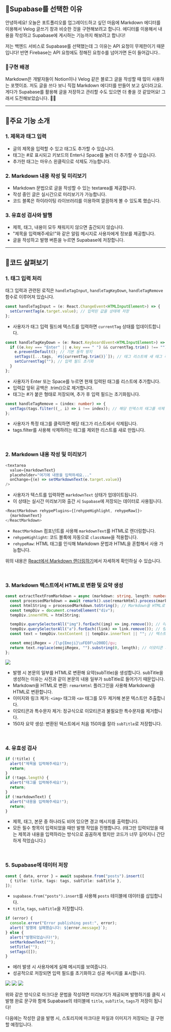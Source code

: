## 🦮Supabase를 선택한 이유

안녕하세요! 오늘은 포트폴리오를 업그레이드하고 싶던 마음에 Markdown 에디터를 이용해서 Velog 글쓰기 창과 비슷한 것을 구현해보려고 합니다. 에디터를 이용해서 내용을 작성하고 Supabase에 게시하는 기능까지 해보려고 합니다!

저는 백엔드 서비스로 Supabase를 선택했는데 그 이유는 API 요청이 무제한이기 때문입니다! 반면 Firebase는 API 요청에도 정해진 요청수를 넘어가면 돈이 들어갑니다..

### 🦄구현 배경
Markdown은 개발자들이 Notion이나 Velog 같은 블로그 글을 작성할 때 많이 사용하는 포맷이죠. 저도 글을 쓰다 보니 직접 Markdown 에디터를 만들어 보고 싶더라고요. 게다가 Supabase를 활용해 글을 저장하고 관리할 수도 있으면 더 좋을 것 같았어요! 그래서 도전해보았습니다. 🎉🎉

***

## 🦮주요 기능 소개

### 1. 제목과 태그 입력
* 글의 제목을 입력할 수 있고 태그도 추가할 수 있습니다.
* 태그는 #로 표시되고 키보드의 Enter나 Space를 눌러 더 추가할 수 있습니다.
* 추가한 태그는 마우스 왼클릭으로 삭제도 가능합니다.

### 2. Markdown 내용 작성 및 미리보기
* Markdown 문법으로 글을 작성할 수 있는 textarea를 제공합니다.
* 작성 중인 글은 실시간으로 미리보기가 가능합니다.
* 코드 블록은 하이라이팅 라이브러리를 이용하여 깔끔하게 볼 수 있도록 했습니다.

### 3. 유효성 검사와 발행
* 제목, 태그, 내용이 모두 채워지지 않으면 출간되지 않습니다.
* "제목을 입력해주세요!"와 같은 알림 메시지로 사용자에게 정보를 제공합니다.
* 글을 작성하고 발행 버튼을 누르면 Supabase에 저장합니다.

***

## 🦮코드 살펴보기

### 1. 태그 입력 처리
태그 입력과 관련된 로직은 `handleTagInput`, `handleTagKeyDown`, `handleTagRemove` 함수로 이루어져 있습니다.


```typescript
const handleTagInput = (e: React.ChangeEvent<HTMLInputElement>) => {
  setCurrentTag(e.target.value); // 입력된 값을 상태에 저장
};
```

* 사용자가 태그 입력 필드에 텍스트를 입력하면 `currentTag` 상태를 업데이트합니다.

```typescript
const handleTagKeyDown = (e: React.KeyboardEvent<HTMLInputElement>) => {
  if ((e.key === "Enter" || e.key === " ") && currentTag.trim() !== "") {
    e.preventDefault(); // 기본 동작 방지
    setTags([...tags, `#${currentTag.trim()}`]); // 태그 리스트에 새 태그 추가
    setCurrentTag(""); // 입력 필드 초기화
  }
};
```
* 사용자가 Enter 또는 Space를 누르면 현재 입력된 태그를 리스트에 추가합니다.
* 입력값 앞뒤 공백은 .trim()으로 제거합니다.
* 태그는 #가 붙은 형태로 저장되며, 추가 후 입력 필드는 초기화됩니다.

```typescript
const handleTagRemove = (index: number) => {
  setTags(tags.filter((_, i) => i !== index)); // 해당 인덱스의 태그를 삭제
};
```

* 사용자가 특정 태그를 클릭하면 해당 태그가 리스트에서 삭제됩니다.
* tags.filter를 사용해 삭제하려는 태그를 제외한 리스트를 새로 만듭니다.

<br/>

### 2. Markdown 내용 작성 및 미리보기

```typescript
<textarea
  value={markdownText}
  placeholder="여기에 내용을 입력하세요..."
  onChange={(e) => setMarkdownText(e.target.value)}
/>
```

* 사용자가 텍스트를 입력하면 `markdownText` 상태가 업데이트됩니다.
* 이 상태는 실시간 미리보기와 출간 시 `Supabase`에 저장되는 데이터로 사용됩니다.

```typescript
<ReactMarkdown rehypePlugins={[rehypeHighlight, rehypeRaw]}>
  {markdownText}
</ReactMarkdown>
```

* `ReactMarkdown` 컴포넌트를 사용해 `markdownText`를 HTML로 렌더링합니다.
* `rehypeHighlight`: 코드 블록에 자동으로 `className`을 적용합니다.
* `rehypeRaw`: HTML 태그를 인식해 Markdown 문법과 HTML을 혼합해서 사용 가능합니다.

위의 내용은 [React에서 Markdown 랜더링하기](https://www.2taeyoon.com/ps/React%EC%97%90%EC%84%9C-Markdown-%EB%9E%9C%EB%8D%94%EB%A7%81%ED%95%98%EA%B8%B0)에서 자세하게 확인하실 수 있습니다.

<br/>

### 3. Markdown 텍스트에서 HTML로 변환 및 요약 생성

```typescript
const extractTextFromMarkdown = async (markdown: string, length: number) => {
  const processedMarkdown = await remark().use(remarkHtml).process(markdown);
  const htmlString = processedMarkdown.toString(); // Markdown을 HTML로 변환
  const tempDiv = document.createElement("div");
  tempDiv.innerHTML = htmlString;

  tempDiv.querySelectorAll("img").forEach((img) => img.remove()); // 이미지 제거
  tempDiv.querySelectorAll("a").forEach((link) => link.remove()); // 링크 제거
  const text = tempDiv.textContent || tempDiv.innerText || ""; // 텍스트만 추출

  const emojiRegex = /[\p{Emoji}\uFE0F\u200D]/gu;
  return text.replace(emojiRegex, "").substring(0, length); // 이모티콘 제거 후 150자 반환
};
```

<img src="/images/publishing_study/16/image1.webp"/>

* 발행 시 본문의 일부를 HTML로 변환해 요약(subTitle)을 생성합니다. subTitle을 생성하는 이유는 사진과 같이 본문의 내용 일부가 subTitle로 들어가기 때문입니다.
* Markdown을 HTML로 변환: `remarkHtml` 플러그인을 사용해 Markdown을 HTML로 변환합니다.
* 이미지와 링크 제거: `<img>` 태그와 `<a>` 태그를 모두 제거해 본문 텍스트만 추출합니다.
* 이모티콘과 특수문자 제거: 정규식으로 이모티콘과 불필요한 특수문자를 제거합니다.
* 150자 요약 생성: 변환된 텍스트에서 처음 150자를 잘라 `subTitle`로 저장합니다.

<br/>

### 4. 유효성 검사

```typescript
if (!title) {
  alert("제목을 입력해주세요!");
  return;
}
if (!tags.length) {
  alert("태그를 입력해주세요!");
  return;
}
if (!markdownText) {
  alert("내용을 입력해주세요!");
  return;
}
```
* 제목, 태그, 본문 중 하나라도 비어 있으면 경고 메시지를 출력합니다.
* 모든 필수 항목이 입력되었을 때만 발행 작업을 진행합니다.
(태그만 입력되었을 때는 제목과 내용을 입력하라는 방식으로 꼼꼼하게 했지만 코드가 너무 길어지니 간단하게 적었습니다.)

<br/>

### 5. Supabase에 데이터 저장

```typescript
const { data, error } = await supabase.from("posts").insert([
  { title: title, tags: tags, subTitle: subTitle },
]);
```

* `supabase.from("posts").insert`를 사용해 `posts` 테이블에 데이터를 삽입합니다.
* `title`, `tags`, `subTitle`을 저장합니다.

```typescript
if (error) {
  console.error("Error publishing post:", error);
  alert(`발행에 실패했습니다: ${error.message}`);
} else {
  alert("발행되었습니다!");
  setMarkdownText("");
  setTitle("");
  setTags([]);
}
```
* 에러 발생 시 사용자에게 실패 메시지를 보여줍니다.
* 성공적으로 저장되면 입력 필드를 초기화하고 성공 메시지를 표시합니다.

<img src="/images/publishing_study/16/image2.webp"/>
<img src="/images/publishing_study/16/image3.webp"/>
<img src="/images/publishing_study/16/image4.webp"/>

위와 같은 방식으로 마크다운 문법을 작성하면 미리보기가 제공되며 발행하기를 클릭 시 발행 완료 문구와 함께 Supabase의 테이블에 `title`, `subTitle`, `tags`가 저장이 됩니다!

다음에는 작성한 글을 발행 시, 스토리지에 마크다운 파일과 이미지가 저장되는 걸 구현할 예정입니다.